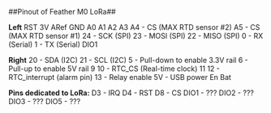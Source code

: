 ##Pinout of Feather M0 LoRa##

**Left**
RST
3V
ARef
GND
A0
A1
A2
A3
A4 - CS (MAX RTD sensor #2)
A5 - CS (MAX RTD sensor #1)
24 - SCK (SPI)
23 - MOSI (SPI)
22 - MISO (SPI)
0 - RX (Serial)
1 - TX (Serial)
DIO1

**Right**
20 - SDA (I2C)
21 - SCL (I2C)
5 - Pull-down to enable 3.3V rail
6 - Pull-up to enable 5V rail
9
10 - RTC_CS (Real-time clock)
11
12 - RTC_interrupt (alarm pin)
13 - Relay enable
5V - USB power
En
Bat

**Pins dedicated to LoRa:**
D3 - IRQ
D4 - RST
D8 - CS
DIO1 - ???
DIO2 - ???
DIO3 - ???
DIO5 - ???
